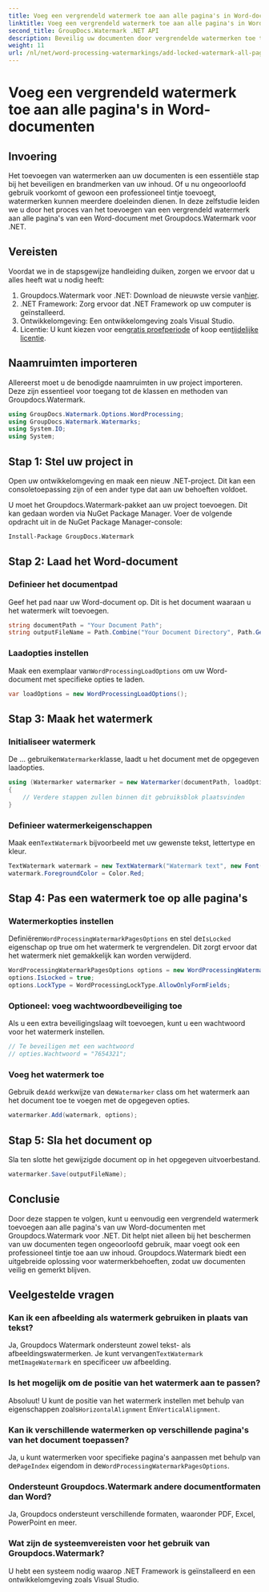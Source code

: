 ```yaml
---
title: Voeg een vergrendeld watermerk toe aan alle pagina's in Word-documenten
linktitle: Voeg een vergrendeld watermerk toe aan alle pagina's in Word-documenten
second_title: GroupDocs.Watermark .NET API
description: Beveilig uw documenten door vergrendelde watermerken toe te voegen met Groupdocs.Watermark voor .NET. Volg onze stapsgewijze handleiding voor een eenvoudige implementatie.
weight: 11
url: /nl/net/word-processing-watermarkings/add-locked-watermark-all-pages-word-docs/
---
```


# Voeg een vergrendeld watermerk toe aan alle pagina's in Word-documenten

## Invoering
Het toevoegen van watermerken aan uw documenten is een essentiële stap bij het beveiligen en brandmerken van uw inhoud. Of u nu ongeoorloofd gebruik voorkomt of gewoon een professioneel tintje toevoegt, watermerken kunnen meerdere doeleinden dienen. In deze zelfstudie leiden we u door het proces van het toevoegen van een vergrendeld watermerk aan alle pagina's van een Word-document met Groupdocs.Watermark voor .NET.
## Vereisten
Voordat we in de stapsgewijze handleiding duiken, zorgen we ervoor dat u alles heeft wat u nodig heeft:
1. Groupdocs.Watermark voor .NET: Download de nieuwste versie van[hier](https://releases.groupdocs.com/Watermark/net/).
2. .NET Framework: Zorg ervoor dat .NET Framework op uw computer is geïnstalleerd.
3. Ontwikkelomgeving: Een ontwikkelomgeving zoals Visual Studio.
4.  Licentie: U kunt kiezen voor een[gratis proefperiode](https://releases.groupdocs.com/) of koop een[tijdelijke licentie](https://purchase.groupdocs.com/temporary-license/).
## Naamruimten importeren
Allereerst moet u de benodigde naamruimten in uw project importeren. Deze zijn essentieel voor toegang tot de klassen en methoden van Groupdocs.Watermark.
```csharp
using GroupDocs.Watermark.Options.WordProcessing;
using GroupDocs.Watermark.Watermarks;
using System.IO;
using System;
```
## Stap 1: Stel uw project in

Open uw ontwikkelomgeving en maak een nieuw .NET-project. Dit kan een consoletoepassing zijn of een ander type dat aan uw behoeften voldoet.

U moet het Groupdocs.Watermark-pakket aan uw project toevoegen. Dit kan gedaan worden via NuGet Package Manager. Voer de volgende opdracht uit in de NuGet Package Manager-console:
```sh
Install-Package GroupDocs.Watermark
```
## Stap 2: Laad het Word-document
### Definieer het documentpad
Geef het pad naar uw Word-document op. Dit is het document waaraan u het watermerk wilt toevoegen.
```csharp
string documentPath = "Your Document Path";
string outputFileName = Path.Combine("Your Document Directory", Path.GetFileName(documentPath));
```
### Laadopties instellen
 Maak een exemplaar van`WordProcessingLoadOptions` om uw Word-document met specifieke opties te laden.
```csharp
var loadOptions = new WordProcessingLoadOptions();
```
## Stap 3: Maak het watermerk
### Initialiseer watermerk
 De ... gebruiken`Watermarker`klasse, laadt u het document met de opgegeven laadopties.
```csharp
using (Watermarker watermarker = new Watermarker(documentPath, loadOptions))
{
    // Verdere stappen zullen binnen dit gebruiksblok plaatsvinden
}
```
### Definieer watermerkeigenschappen
 Maak een`TextWatermark` bijvoorbeeld met uw gewenste tekst, lettertype en kleur.
```csharp
TextWatermark watermark = new TextWatermark("Watermark text", new Font("Arial", 19));
watermark.ForegroundColor = Color.Red;
```
## Stap 4: Pas een watermerk toe op alle pagina's
### Watermerkopties instellen
 Definiëren`WordProcessingWatermarkPagesOptions` en stel de`IsLocked` eigenschap op true om het watermerk te vergrendelen. Dit zorgt ervoor dat het watermerk niet gemakkelijk kan worden verwijderd.
```csharp
WordProcessingWatermarkPagesOptions options = new WordProcessingWatermarkPagesOptions();
options.IsLocked = true;
options.LockType = WordProcessingLockType.AllowOnlyFormFields;
```
### Optioneel: voeg wachtwoordbeveiliging toe
Als u een extra beveiligingslaag wilt toevoegen, kunt u een wachtwoord voor het watermerk instellen.
```csharp
// Te beveiligen met een wachtwoord
// opties.Wachtwoord = "7654321";
```
### Voeg het watermerk toe
 Gebruik de`Add` werkwijze van de`Watermarker` class om het watermerk aan het document toe te voegen met de opgegeven opties.
```csharp
watermarker.Add(watermark, options);
```
## Stap 5: Sla het document op
Sla ten slotte het gewijzigde document op in het opgegeven uitvoerbestand.
```csharp
watermarker.Save(outputFileName);
```

## Conclusie
Door deze stappen te volgen, kunt u eenvoudig een vergrendeld watermerk toevoegen aan alle pagina's van uw Word-documenten met Groupdocs.Watermark voor .NET. Dit helpt niet alleen bij het beschermen van uw documenten tegen ongeoorloofd gebruik, maar voegt ook een professioneel tintje toe aan uw inhoud. Groupdocs.Watermark biedt een uitgebreide oplossing voor watermerkbehoeften, zodat uw documenten veilig en gemerkt blijven.
## Veelgestelde vragen
### Kan ik een afbeelding als watermerk gebruiken in plaats van tekst?
 Ja, Groupdocs Watermark ondersteunt zowel tekst- als afbeeldingswatermerken. Je kunt vervangen`TextWatermark` met`ImageWatermark` en specificeer uw afbeelding.
### Is het mogelijk om de positie van het watermerk aan te passen?
 Absoluut! U kunt de positie van het watermerk instellen met behulp van eigenschappen zoals`HorizontalAlignment` En`VerticalAlignment`.
### Kan ik verschillende watermerken op verschillende pagina's van het document toepassen?
 Ja, u kunt watermerken voor specifieke pagina's aanpassen met behulp van de`PageIndex` eigendom in de`WordProcessingWatermarkPagesOptions`.
### Ondersteunt Groupdocs.Watermark andere documentformaten dan Word?
Ja, Groupdocs ondersteunt verschillende formaten, waaronder PDF, Excel, PowerPoint en meer.
### Wat zijn de systeemvereisten voor het gebruik van Groupdocs.Watermark?
U hebt een systeem nodig waarop .NET Framework is geïnstalleerd en een ontwikkelomgeving zoals Visual Studio.